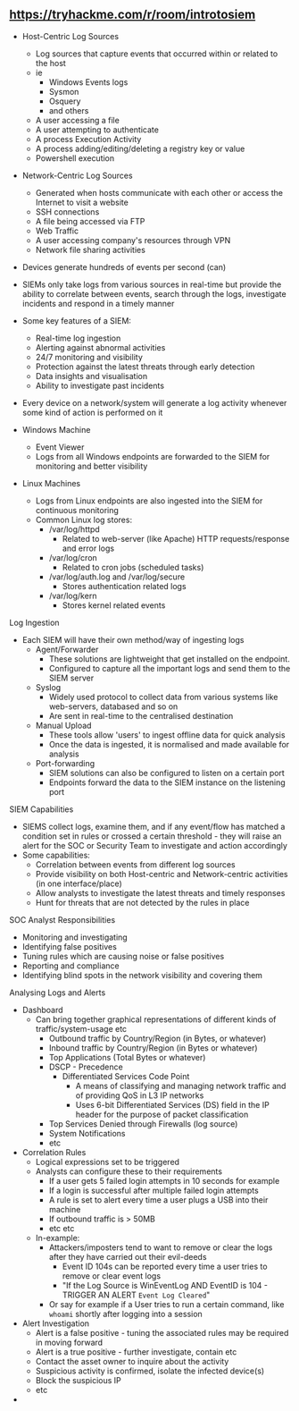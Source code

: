 https://tryhackme.com/r/room/introtosiem
- 
- Host-Centric Log Sources
	- Log sources that capture events that occurred within or related to the host
	- ie
		- Windows Events logs
		- Sysmon
		- Osquery
		- and others
	- A user accessing a file
	- A user attempting to authenticate
	- A process Execution Activity
	- A process adding/editing/deleting a registry key or value
	- Powershell execution

- Network-Centric Log Sources
	- Generated when hosts communicate with each other or access the Internet to visit a website
	- SSH connections
	- A file being accessed via FTP
	- Web Traffic
	- A user accessing company's resources through VPN
	- Network file sharing activities

- Devices generate hundreds of events per second (can)
- SIEMs only take logs from various sources in real-time but provide the ability to correlate between events, search through the logs, investigate incidents and respond in a timely manner
- Some key features of a SIEM:
	- Real-time log ingestion
	- Alerting against abnormal activities
	- 24/7 monitoring and visibility
	- Protection against the latest threats through early detection
	- Data insights and visualisation
	- Ability to investigate past incidents

- Every device on a network/system will generate a log activity whenever some kind of action is performed on it
- Windows Machine
	- Event Viewer
	- Logs from all Windows endpoints are forwarded to the SIEM for monitoring and better visibility 
- Linux Machines
	- Logs from Linux endpoints are also ingested into the SIEM for continuous monitoring
	- Common Linux log stores:
		- /var/log/httpd
			- Related to web-server (like Apache) HTTP requests/response and error logs
		- /var/log/cron 
			- Related to cron jobs (scheduled tasks)
		- /var/log/auth.log and /var/log/secure
			- Stores authentication related logs
		- /var/log/kern
			- Stores kernel related events

Log Ingestion
- Each SIEM will have their own method/way of ingesting logs 
	- Agent/Forwarder
		- These solutions are lightweight that get installed on the endpoint.
		- Configured to capture all the important logs and send them to the SIEM server
	- Syslog
		- Widely used protocol to collect data from various systems like web-servers, databased and so on
		- Are sent in real-time to the centralised destination
	- Manual Upload
		- These tools allow 'users' to ingest offline data for quick analysis 
		- Once the data is ingested, it is normalised and made available for analysis
	- Port-forwarding
		- SIEM solutions can also be configured to listen on a certain port
		- Endpoints forward the data to the SIEM instance on the listening port

SIEM Capabilities
- SIEMS collect logs, examine them, and if any event/flow has matched a condition set in rules or crossed a certain threshold - they will raise an alert for the SOC or Security Team to investigate and action accordingly
- Some capabilities:
	- Correlation between events from different log sources
	- Provide visibility on both Host-centric and Network-centric activities (in one interface/place)
	- Allow analysts to investigate the latest threats and timely responses
	- Hunt for threats that are not detected by the rules in place

SOC Analyst Responsibilities
- Monitoring and investigating
- Identifying false positives
- Tuning rules which are causing noise or false positives
- Reporting and compliance
- Identifying blind spots in the network visibility and covering them

Analysing Logs and Alerts
- Dashboard
	- Can bring together graphical representations of different kinds of traffic/system-usage etc
		- Outbound traffic by Country/Region (in Bytes, or whatever)
		- Inbound traffic by Country/Region (in Bytes or whatever)
		- Top Applications (Total Bytes or whatever)
		- DSCP - Precedence
			- Differentiated Services Code Point
				- A means of classifying and managing network traffic and of providing QoS in L3 IP networks
				- Uses 6-bit Differentiated Services (DS) field in the IP header for the purpose of packet classification
		- Top Services Denied through Firewalls (log source)
		- System Notifications
		- etc
- Correlation Rules
	- Logical expressions set to be triggered
	- Analysts can configure these to their requirements
		- If a user gets 5 failed login attempts in 10 seconds for example
		- If a login is successful after multiple failed login attempts
		- A rule is set to alert every time a user plugs a USB into their machine
		- If outbound traffic is > 50MB
		- etc etc
	- In-example:
		- Attackers/imposters tend to want to remove or clear the logs after they have carried out their evil-deeds
			- Event ID 104s can be reported every time a user tries to remove or clear event logs
			- "If the Log Source is WinEventLog AND EventID is 104 - TRIGGER AN ALERT `Event Log Cleared`"
		- Or say for example if a User tries to run a certain command, like `whoami` shortly after logging into a session
- Alert Investigation
	- Alert is a false positive - tuning the associated rules may be required in moving forward
	- Alert is a true positive - further investigate, contain etc
	- Contact the asset owner to inquire about the activity
	- Suspicious activity is confirmed, isolate the infected device(s)
	- Block the suspicious IP
	- etc
- 